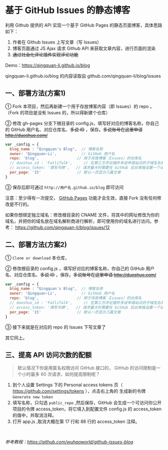 # 基于 GitHub Issues 的静态博客

利用 Github 提供的 API 实现一个基于 GitHub Pages 的静态页面博客，具体思路如下：

1. 作者在 Github Issues 上写文章（写 Issues）
2. 博客页面通过 JS Ajax 请求 Github API 来获取文章内容，进行页面的渲染
3. ~~通过社会化评论插件实现评论功能~~

Demo：https://qingquan-li.github.io/blog

qingquan-li.github.io/blog 的内容读取自 github.com/qingquan-li/blog/issues

## 一、部署方法(方案1)

① Fork 本项目，然后再新建一个用于存放博客内容（即 Issues）的 repo 。 （Fork 的项目是没有 Issues 的，所以得新建个仓库）

② 修改 gh-pages 分支下根目录的 config.js，填写好对应的博客名称，你自己的 GitHub 用户名、对应仓库名、~~多说 ID~~ ，保存。~~多说账号在这里申请 http://duoshuo.com/~~

```javascript
var _config = {
  blog_name : "Qingquan's Blog",  // 博客名称
  owner: 'Qingquan-Li',           // GitHub 用户名
  repo: 'blog',                 // 用于存放博客（Issues）的仓库名
  // duoshuo_id : 'FatliTalk',     // 在第三方评论插件多说申请站点的子域名名称
  // access_token: '填写令牌',   // 请求量大时需要在 GitHub 后台单独设置一个读取公开库的 token
  per_page: '15'                // 默认一页显示几篇文章
}
```

③ 保存后即可通过 `http://用户名.github.io/blog` 即可访问

注意：至少得有一次提交， [GitHub Pages](https://github.com/qingquan-li/blog/issues/12) 功能才会生效，直接 Fork 没有任何修改是不行的。

如果你想绑定独立域名：修改根目录的 CNAME 文件，将其中的网址修改为你的域名，并把你的域名放在域名解析商进行解析，即可使用你的域名进行访问。参考： https://github.com/qingquan-li/blog/issues/12

## 二、部署方法(方案2)

① `Clone or download` 本仓库，

② 修改根目录的 config.js ，填写好对应的博客名称，你自己的 GitHub 用户名、对应仓库名、~~多说 ID~~ ，保存。~~多说账号在这里申请 http://duoshuo.com/~~

```javascript
var _config = {
  blog_name : "Qingquan's Blog",  // 博客名称
  owner: 'Qingquan-Li',           // GitHub 用户名
  repo: 'blog',                 // 用于存放博客（Issues）的仓库名
  // duoshuo_id : 'FatliTalk',     // 在第三方评论插件多说申请站点的子域名名称
  // access_token: '填写令牌',   // 请求量大时需要在 GitHub 后台单独设置一个读取公开库的 token
  per_page: '15'                // 默认一页显示几篇文章
}
```

③ 接下来就是在对应的 repo 的 Issues 下写文章了

其它同上。

## 三、提高 API 访问次数的配额

> 默认情况下你是用匿名权限访问 GitHub 接口的， GitHub 的访问限制是一个小时最多 60 次请求，如何提高限制呢？ 

1. 到个人设置 Settings 下的 Personal access tokens 页（ https://github.com/settings/tokens ），点击右上角的 生成新的令牌  `Generate new token`
2. 填写名称，只勾选 `public_repo` ,然后保存，GitHub 会生成一个可访问你公开项目的令牌 access_token，将它填入到配置文件 config.js 的 access_token 的值中，并取消注释。
3. 打开 app.js ,取消大概在第 17 行和 88 行的 access_token 注释。

<br />

_参考教程：https://github.com/wuhaoworld/github-issues-blog_

